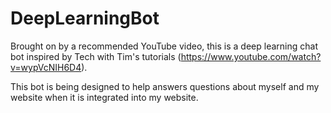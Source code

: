 # DeepLearningBot

Brought on by a recommended YouTube video, this is a deep learning chat bot inspired by Tech with Tim's tutorials (https://www.youtube.com/watch?v=wypVcNIH6D4).

This bot is being designed to help answers questions about myself and my website when it is integrated into my website.
